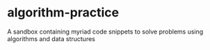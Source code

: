 # algorithm-practice
A sandbox containing myriad code snippets to solve problems using algorithms and data structures
